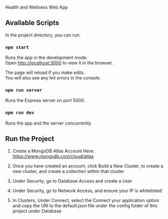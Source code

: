 Health and Wellness Web App 

## Available Scripts

In the project directory, you can run:

### `npm start`

Runs the app in the development mode.<br>
Open [http://localhost:3000](http://localhost:3000) to view it in the browser.

The page will reload if you make edits.<br>
You will also see any lint errors in the console.

### `npm run server`

Runs the Express server on port 5000.<br>

### `npm run dev`

Runs the app and the server concurrently<br>

## Run the Project 

1) Create a MongoDB Atlas Account Here: https://www.mongodb.com/cloud/atlas

2) Once you have created an account, click Build a New Cluster, to create a new cluster, and create a collection within that cluster

3) Under Security, go to Database Access and create a User

4) Under Security, go to Network Access, and ensure your IP is whitelisted 

5) In Clusters, Under Connect, select the Connect your application option and copy the URI to the default.json file under the config folder of this project under Database 